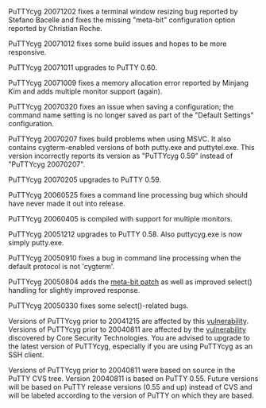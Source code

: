 PuTTYcyg 20071202 fixes a terminal window resizing bug reported by Stefano Bacelle and fixes the missing "meta-bit" configuration option reported by Christian Roche.

PuTTYcyg 20071012 fixes some build issues and hopes to be more responsive.

PuTTYcyg 20071011 upgrades to PuTTY 0.60.

PuTTYcyg 20071009 fixes a memory allocation error reported by Minjang Kim and adds multiple monitor support (again).

PuTTYcyg 20070320 fixes an issue when saving a configuration; the command name setting is no longer saved as part of the "Default Settings" configuration.

PuTTYcyg 20070207 fixes build problems when using MSVC. It also contains cygterm-enabled versions of both putty.exe and puttytel.exe. This version incorrectly reports its version as "PuTTYcyg 0.59" instead of "PuTTYcyg 20070207".

PuTTYcyg 20070205 upgrades to PuTTY 0.59.

PuTTYcyg 20060525 fixes a command line processing bug which should have never made it out into release.

PuTTYcyg 20060405 is compiled with support for multiple monitors.

PuTTYcyg 20051212 upgrades to PuTTY 0.58. Also puttycyg.exe is now simply putty.exe.

PuTTYcyg 20050910 fixes a bug in command line processing when the default protocol is not 'cygterm'.

PuTTYcyg 20050804 adds the [meta-bit patch](http://www.chiark.greenend.org.uk/~sgtatham/putty/wishlist/meta-bit.html) as well as improved select() handling for slightly improved response.

PuTTYcyg 20050330 fixes some select()-related bugs.

Versions of PuTTYcyg prior to 20041215 are affected by this [vulnerability](http://www.chiark.greenend.org.uk/~sgtatham/putty/wishlist/vuln-ssh2-debug.html). Versions of PuTTYcyg prior to 20040811 are affected by the [vulnerability](http://www.coresecurity.com/common/showdoc.php?idx=417&idxseccion=10) discovered by Core Security Technologies. You are advised to upgrade to the latest version of PuTTYcyg, especially if you are using PuTTYcyg as an SSH client.

Versions of PuTTYcyg prior to 20040811 were based on source in the PuTTY CVS tree. Version 20040811 is based on PuTTY 0.55. Future versions will be based on PuTTY release versions (0.55 and up) instead of CVS and will be labeled according to the version of PuTTY on which they are based.